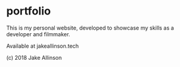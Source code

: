 # portfolio

This is my personal website, developed to showcase my skills as a developer and filmmaker.

Available at jakeallinson.tech

(c) 2018 Jake Allinson
